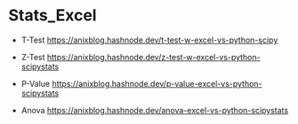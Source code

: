 # Stats_Excel
- T-Test
  https://anixblog.hashnode.dev/t-test-w-excel-vs-python-scipy

- Z-Test
  https://anixblog.hashnode.dev/z-test-w-excel-vs-python-scipystats

- P-Value
  https://anixblog.hashnode.dev/p-value-excel-vs-python-scipystats

- Anova
  https://anixblog.hashnode.dev/anova-excel-vs-python-scipystats
